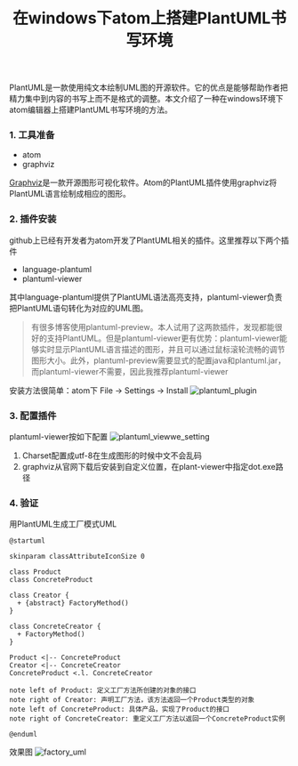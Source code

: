 ﻿---
layout: post
title: 在windows下atom上搭建PlantUML书写环境
---

PlantUML是一款使用纯文本绘制UML图的开源软件。它的优点是能够帮助作者把精力集中到内容的书写上而不是格式的调整。本文介绍了一种在windows环境下atom编辑器上搭建PlantUML书写环境的方法。

### 1. 工具准备
- atom
- graphviz

[Graphviz][1]是一款开源图形可视化软件。Atom的PlantUML插件使用graphviz将PlantUML语言绘制成相应的图形。

### 2. 插件安装
github上已经有开发者为atom开发了PlantUML相关的插件。这里推荐以下两个插件

- language-plantuml
- plantuml-viewer

其中language-plantuml提供了PlantUML语法高亮支持，plantuml-viewer负责把PlantUML语句转化为对应的UML图。

> 有很多博客使用plantuml-preview。本人试用了这两款插件，发现都能很好的支持PlantUML。但是plantuml-viewer更有优势：plantuml-viewer能够实时显示PlantUML语言描述的图形，并且可以通过鼠标滚轮流畅的调节图形大小。此外，plantuml-preview需要显式的配置java和plantuml.jar，而plantuml-viewer不需要，因此我推荐plantuml-viewer

安装方法很简单：atom下 File -> Settings -> Install
![plantuml_plugin][2]

### 3. 配置插件
plantuml-viewer按如下配置
![plantuml_viewwe_setting][3]
 
1. Charset配置成utf-8在生成图形的时候中文不会乱码
2. graphviz从官网下载后安装到自定义位置，在plant-viewer中指定dot.exe路径

### 4. 验证
用PlantUML生成工厂模式UML
```plantuml
@startuml

skinparam classAttributeIconSize 0

class Product
class ConcreteProduct

class Creator {
  + {abstract} FactoryMethod()
}

class ConcreteCreator {
  + FactoryMethod()
}

Product <|-- ConcreteProduct
Creator <|-- ConcreteCreator
ConcreteProduct <.l. ConcreteCreator

note left of Product: 定义工厂方法所创建的对象的接口
note right of Creator: 声明工厂方法，该方法返回一个Product类型的对象
note left of ConcreteProduct: 具体产品，实现了Product的接口
note right of ConcreteCreator: 重定义工厂方法以返回一个ConcreteProduct实例

@enduml
```

效果图
![factory_uml][4]

[1]: http://www.graphviz.org/
[2]: http://ofus6j6qf.bkt.clouddn.com/plantuml_plugin.png
[3]: http://ofus6j6qf.bkt.clouddn.com/plantuml_viewer_setting.png
[4]: http://ofus6j6qf.bkt.clouddn.com/factory_model.svg